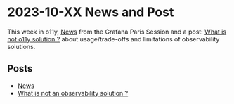 # 2023-10-XX News and Post

This week in o11y, [News](./NEWS/README.md) from the Grafana Paris Session and a post: [What is not o11y solution ?](./What_is_not_an_o11y_solution.md) about usage/trade-offs and limitations of observability solutions.

## Posts
- [News](./NEWS/README.md)
- [What is not an observability solution ?](./What_is_not_an_o11y_solution.md)
